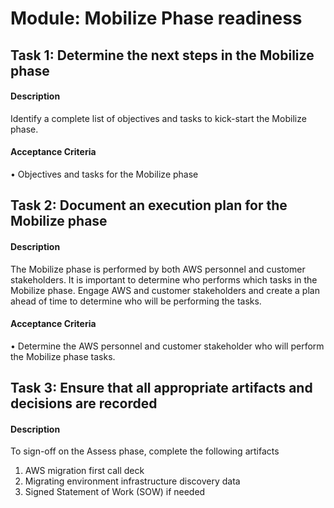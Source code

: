 
# Module: Mobilize Phase readiness
## Task 1: Determine the next steps in the Mobilize phase
#### Description
Identify a complete list of objectives and tasks to kick-start the Mobilize phase. 
#### Acceptance Criteria
• Objectives and tasks for the Mobilize phase
## Task 2: Document an execution plan for the Mobilize phase
#### Description
The Mobilize phase is performed by both AWS personnel and customer stakeholders. It is important to determine who performs which tasks in the Mobilize phase. Engage AWS and customer stakeholders and create a plan ahead of time to determine who will be performing the tasks. 
#### Acceptance Criteria
• Determine the AWS personnel and customer stakeholder who will perform the Mobilize phase tasks. 
## Task 3: Ensure that all appropriate artifacts and decisions are recorded
#### Description
To sign-off on the Assess phase, complete the following artifacts 

1) AWS migration first call deck
2) Migrating environment infrastructure discovery data
3) Signed Statement of Work (SOW) if needed